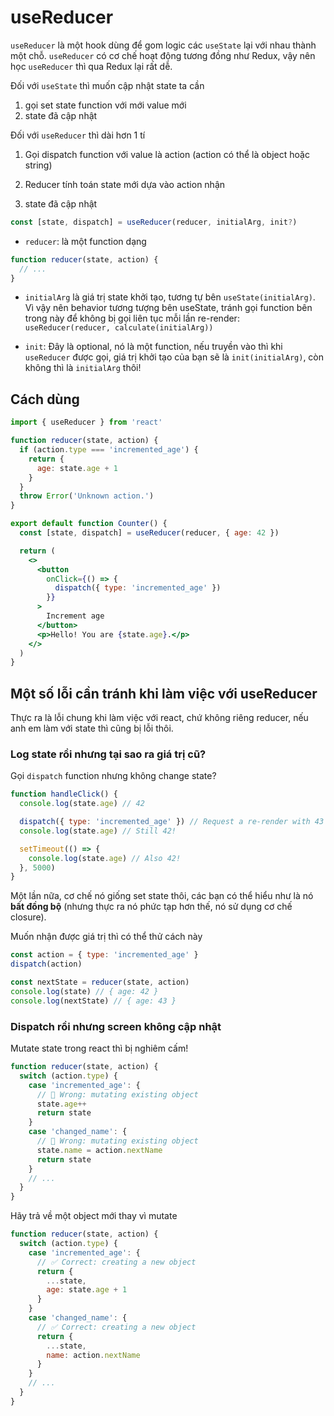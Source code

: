 # useReducer

`useReducer` là một hook dùng để gom logic các `useState` lại với nhau thành một chỗ. `useReducer` có cơ chế hoạt động tương đồng như Redux, vậy nên học `useReducer` thì qua Redux lại rất dễ.

Đối với `useState` thì muốn cập nhật state ta cần

1. gọi set state function với mới value mới
2. state đã cập nhật

Đối với `useReducer` thì dài hơn 1 tí

1. Gọi dispatch function với value là action (action có thể là object hoặc string)

2. Reducer tính toán state mới dựa vào action nhận

3. state đã cập nhật

```jsx
const [state, dispatch] = useReducer(reducer, initialArg, init?)
```

- `reducer`: là một function dạng

```jsx
function reducer(state, action) {
  // ...
}
```

- `initialArg` là giá trị state khởi tạo, tương tự bên `useState(initialArg)`. Vì vậy nên behavior tương tượng bên useState, tránh gọi function bên trong này để không bị gọi liên tục mỗi lần re-render: `useReducer(reducer, calculate(initialArg))`

- `init`: Đây là optional, nó là một function, nếu truyền vào thì khi `useReducer` được gọi, giá trị khởi tạo của bạn sẽ là `init(initialArg)`, còn không thì là `initialArg` thôi!

## Cách dùng

```jsx
import { useReducer } from 'react'

function reducer(state, action) {
  if (action.type === 'incremented_age') {
    return {
      age: state.age + 1
    }
  }
  throw Error('Unknown action.')
}

export default function Counter() {
  const [state, dispatch] = useReducer(reducer, { age: 42 })

  return (
    <>
      <button
        onClick={() => {
          dispatch({ type: 'incremented_age' })
        }}
      >
        Increment age
      </button>
      <p>Hello! You are {state.age}.</p>
    </>
  )
}
```

## Một số lỗi cần tránh khi làm việc với useReducer

Thực ra là lỗi chung khi làm việc với react, chứ không riêng reducer, nếu anh em làm với state thì cũng bị lỗi thôi.

### Log state rồi nhưng tại sao ra giá trị cũ?

Gọi `dispatch` function nhưng không change state?

```jsx
function handleClick() {
  console.log(state.age) // 42

  dispatch({ type: 'incremented_age' }) // Request a re-render with 43
  console.log(state.age) // Still 42!

  setTimeout(() => {
    console.log(state.age) // Also 42!
  }, 5000)
}
```

Một lần nữa, cơ chế nó giống set state thôi, các bạn có thể hiểu như là nó **bất đồng bộ** (nhưng thực ra nó phức tạp hơn thế, nó sử dụng cơ chế closure).

Muốn nhận được giá trị thì có thể thử cách này

```jsx
const action = { type: 'incremented_age' }
dispatch(action)

const nextState = reducer(state, action)
console.log(state) // { age: 42 }
console.log(nextState) // { age: 43 }
```

### Dispatch rồi nhưng screen không cập nhật

Mutate state trong react thì bị nghiêm cấm!

```jsx
function reducer(state, action) {
  switch (action.type) {
    case 'incremented_age': {
      // 🚩 Wrong: mutating existing object
      state.age++
      return state
    }
    case 'changed_name': {
      // 🚩 Wrong: mutating existing object
      state.name = action.nextName
      return state
    }
    // ...
  }
}
```

Hãy trả về một object mới thay vì mutate

```jsx
function reducer(state, action) {
  switch (action.type) {
    case 'incremented_age': {
      // ✅ Correct: creating a new object
      return {
        ...state,
        age: state.age + 1
      }
    }
    case 'changed_name': {
      // ✅ Correct: creating a new object
      return {
        ...state,
        name: action.nextName
      }
    }
    // ...
  }
}
```
